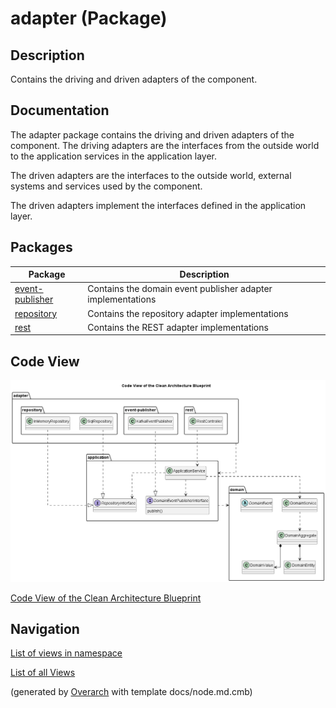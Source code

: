 
# adapter (Package)
## Description
Contains the driving and driven adapters of the component.


## Documentation
The adapter package contains the driving and driven adapters of the component.
The driving adapters are the interfaces from the outside world to the application
services in the application layer.

The driven adapters are the interfaces to the outside world, external systems and
services used by the component.
         
The driven adapters implement the interfaces defined in the application layer.
## Packages
| Package | Description |
|---|---|
| [event-publisher](../../../../software-development/architecture/blueprint/clean-architecture/adapter/event-publisher.md)| Contains the domain event publisher adapter implementations |
| [repository](../../../../software-development/architecture/blueprint/clean-architecture/adapter/repository.md)| Contains the repository adapter implementations |
| [rest](../../../../software-development/architecture/blueprint/clean-architecture/adapter/rest.md)| Contains the REST adapter implementations |

## Code View
![Code View of the Clean Architecture Blueprint](../../../../software-development/architecture/blueprint/clean-architecture/code-view.png)

[Code View of the Clean Architecture Blueprint](../../../../software-development/architecture/blueprint/clean-architecture/code-view.md)


## Navigation
[List of views in namespace](./views-in-namespace.md)

[List of all Views](../../../../views.md)


(generated by [Overarch](https://github.com/soulspace-org/overarch) with template docs/node.md.cmb)
